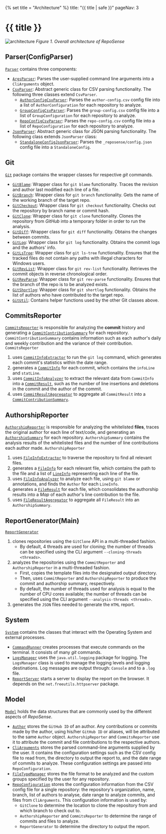 {% set title = "Architecture" %}
<frontmatter>
  title: "{{ title | safe }}"
  pageNav: 3
</frontmatter>

<h1 class="display-4"><md>{{ title }}</md></h1>

 ![architecture](../images/architecture.png)
*Figure 1. Overall architecture of RepoSense*

<!-- ==================================================================================================== -->

## Parser(ConfigParser)

[`Parser`](https://github.com/reposense/RepoSense/blob/master/src/main/java/reposense/parser) contains three components:
 * [`ArgsParser`](https://github.com/reposense/RepoSense/blob/master/src/main/java/reposense/parser/ArgsParser.java): Parses the user-supplied command line arguments into a `CliArguments` object.
 * [`CsvParser`](https://github.com/reposense/RepoSense/blob/master/src/main/java/reposense/parser/CsvParser.java): Abstract generic class for CSV parsing functionality. The following three classes extend `CsvParser`.
   * [`AuthorConfigCsvParser`](https://github.com/reposense/RepoSense/blob/master/src/main/java/reposense/parser/AuthorConfigCsvParser.java): Parses the `author-config.csv` config file into a list of `AuthorConfiguration` for each repository to analyze.
   * [`GroupConfigCsvParser`](https://github.com/reposense/RepoSense/blob/master/src/main/java/reposense/parser/GroupConfigCsvParser.java): Parses the `group-config.csv` config file into a list of `GroupConfiguration` for each repository to analyze.
   * [`RepoConfigCsvParser`](https://github.com/reposense/RepoSense/blob/master/src/main/java/reposense/parser/RepoConfigCsvParser.java): Parses the `repo-config.csv` config file into a list of `RepoConfiguration` for each repository to analyze.
 * [`JsonParser`](https://github.com/reposense/RepoSense/blob/master/src/main/java/reposense/parser/JsonParser.java): Abstract generic class for JSON parsing functionality. The following class extends `JsonParser` class:
   * [`StandaloneConfigJsonParser`](https://github.com/reposense/RepoSense/blob/master/src/main/java/reposense/parser/StandaloneConfigJsonParser.java): Parses the `_reposense/config.json` config file into a `StandaloneConfig`.

<!-- ==================================================================================================== -->

## Git

[`Git`](https://github.com/reposense/RepoSense/blob/master/src/main/java/reposense/git) package contains the wrapper classes for respective *git* commands.
 * [`GitBlame`](https://github.com/reposense/RepoSense/blob/master/src/main/java/reposense/git/GitBlame.java): Wrapper class for `git blame` functionality. Traces the revision and author last modified each line of a file.
 * [`GitBranch`](https://github.com/reposense/RepoSense/blob/master/src/main/java/reposense/git/GitBranch.java): Wrapper class for `git branch` functionality. Gets the name of the working branch of the target repo.
 * [`GitCheckout`](https://github.com/reposense/RepoSense/blob/master/src/main/java/reposense/git/GitCheckout.java): Wrapper class for `git checkout` functionality. Checks out the repository by branch name or commit hash.
 * [`GitClone`](https://github.com/reposense/RepoSense/blob/master/src/main/java/reposense/git/GitClone.java): Wrapper class for `git clone` functionality. Clones the repository from *GitHub* into a temporary folder in order to run the analysis.
 * [`GitDiff`](https://github.com/reposense/RepoSense/blob/master/src/main/java/reposense/git/GitDiff.java): Wrapper class for `git diff` functionality. Obtains the changes between commits.
 * [`GitLog`](https://github.com/reposense/RepoSense/blob/master/src/main/java/reposense/git/GitLog.java): Wrapper class for `git log` functionality. Obtains the commit logs and the authors' info.
 * [`GitLsTree`](https://github.com/reposense/RepoSense/blob/master/src/main/java/reposense/git/GitLsTree.java): Wrapper class for `git ls-tree` functionality. Ensures that the tracked files do not contain any paths with illegal characters for Windows users.
 * [`GitRevList`](https://github.com/reposense/RepoSense/blob/master/src/main/java/reposense/git/GitRevList.java): Wrapper class for `git rev-list` functionality. Retrieves the commit objects in reverse chronological order.
 * [`GitRevParse`](https://github.com/reposense/RepoSense/blob/master/src/main/java/reposense/git/GitRevParse.java): Wrapper class for `git rev-parse` functionality. Ensures that the branch of the repo is to be analyzed exists.
 * [`GitShortlog`](https://github.com/reposense/RepoSense/blob/master/src/main/java/reposense/git/GitShortlog.java): Wrapper class for `git shortlog` functionality. Obtains the list of authors who have contributed to the target repo.
 * [`GitUtil`](https://github.com/reposense/RepoSense/blob/master/src/main/java/reposense/git/GitUtil.java): Contains helper functions used by the other Git classes above.

<!-- ==================================================================================================== -->

## CommitsReporter

[`CommitsReporter`](https://github.com/reposense/RepoSense/blob/master/src/main/java/reposense/commits/CommitsReporter.java) is responsible for analyzing the **commit** history and generating a [`CommitContributionSummary`](https://github.com/reposense/RepoSense/blob/master/src/main/java/reposense/commits/model/CommitContributionSummary.java) for each repository. `CommitContributionSummary` contains information such as each author's daily and weekly contribution and the variance of their contribution. `CommitsReporter`
 1. uses [`CommitInfoExtractor`](https://github.com/reposense/RepoSense/blob/master/src/main/java/reposense/commits/CommitInfoExtractor.java) to run the `git log` command, which generates each commit's statistics within the date range.
 1. generates a [`CommitInfo`](https://github.com/reposense/RepoSense/blob/master/src/main/java/reposense/commits/model/CommitInfo.java) for each commit, which contains the `infoLine` and `statLine`.
 1. uses [`CommitInfoAnalyzer`](https://github.com/reposense/RepoSense/blob/master/src/main/java/reposense/commits/CommitInfoAnalyzer.java) to extract the relevant data from `CommitInfo` into a [`CommitResult`](https://github.com/reposense/RepoSense/blob/master/src/main/java/reposense/commits/model/CommitResult.java), such as the number of line insertions and deletions in the commit and the author of the commit.
 1. uses [`CommitResultAggregator`](https://github.com/reposense/RepoSense/blob/master/src/main/java/reposense/commits/CommitResultAggregator.java) to aggregate all `CommitResult` into a [`CommitContributionSummary`](https://github.com/reposense/RepoSense/blob/master/src/main/java/reposense/commits/model/CommitContributionSummary.java).

<!-- ==================================================================================================== -->

## AuthorshipReporter

[`AuthorshipReporter`](https://github.com/reposense/RepoSense/blob/master/src/main/java/reposense/authorship/AuthorshipReporter.java) is responsible for analyzing the whitelisted **files**, traces the original author for each line of text/code, and generating an [`AuthorshipSummary`](https://github.com/reposense/RepoSense/blob/master/src/main/java/reposense/authorship/model/AuthorshipSummary.java) for each repository. `AuthorshipSummary` contains the analysis results of the whitelisted files and the number of line contributions each author made. `AuthorshipReporter`
 1. uses [`FileInfoExtractor`](https://github.com/reposense/RepoSense/blob/master/src/main/java/reposense/authorship/FileInfoExtractor.java) to traverse the repository to find all relevant files.
 1. generates a [`FileInfo`](https://github.com/reposense/RepoSense/blob/master/src/main/java/reposense/authorship/model/FileInfo.java) for each relevant file, which contains the path to the file and a list of [`LineInfo`](https://github.com/reposense/RepoSense/blob/master/src/main/java/reposense/authorship/model/LineInfo.java) representing each line of the file.
 1. uses [`FileInfoAnalyzer`](https://github.com/reposense/RepoSense/blob/master/src/main/java/reposense/authorship/FileInfoAnalyzer.java) to analyze each file, using `git blame` or annotations, and finds the `Author` for each `LineInfo`.
 1. generates a [`FileResult`](https://github.com/reposense/RepoSense/blob/master/src/main/java/reposense/authorship/model/FileResult.java) for each file, which consolidates the authorship results into a *Map* of each author's line contribution to the file.
 1. uses [`FileResultAggregator`](https://github.com/reposense/RepoSense/blob/master/src/main/java/reposense/authorship/FileResultAggregator.java) to aggregate all `FileResult` into an `AuthorshipSummary`.

<!-- ==================================================================================================== -->

## ReportGenerator(Main)

[`ReportGenerator`](https://github.com/reposense/RepoSense/blob/master/src/main/java/reposense/report/ReportGenerator.java)
 1. clones repositories using the `GitClone` API in a multi-threaded fashion.
    * By default, 4 threads are used for cloning; the number of threads can be specified using the CLI argument `--cloning-threads <threads>`.
 1. analyzes the repositories using the `CommitReporter` and `AuthorshipReporter` in a multi-threaded fashion.
    * First, copies the template files into the designated output directory. 
    * Then, uses `CommitReporter` and `AuthorshipReporter` to produce the commit and authorship summary, respectively.
    * By default, the number of threads used for analysis is equal to the number of CPU cores available; the number of threads can be specified using the CLI argument `--analysis-threads <threads>`. 
 1. generates the `JSON` files needed to generate the `HTML` report.

<!-- ==================================================================================================== -->

## System

[`System`](https://github.com/reposense/RepoSense/blob/master/src/main/java/reposense/system) contains the classes that interact with the Operating System and external processes.
 * [`CommandRunner`](https://github.com/reposense/RepoSense/blob/master/src/main/java/reposense/system/CommandRunner.java) creates processes that execute commands on the terminal. It consists of many *git* commands.
 * [`LogsManager`](https://github.com/reposense/RepoSense/blob/master/src/main/java/reposense/system/LogsManager.java) uses the `java.util.logging` package for logging. The `LogsManager` class is used to manage the logging levels and logging destinations. Log messages are output through: `Console` and to a `.log` file.
 * [`ReportServer`](https://github.com/reposense/RepoSense/blob/master/src/main/java/reposense/system/ReportServer.java) starts a server to display the report on the browser. It depends on the `net.freeutils.httpserver` package.

<!-- ==================================================================================================== -->

## Model

[`Model`](https://github.com/reposense/RepoSense/blob/master/src/main/java/reposense/model) holds the data structures that are commonly used by the different aspects of *RepoSense*.
 * [`Author`](https://github.com/reposense/RepoSense/blob/master/src/main/java/reposense/model/Author.java) stores the `GitHub ID` of an author. Any contributions or commits made by the author, using his/her `GitHub ID` or aliases, will be attributed to the same `Author` object. `AuthorshipReporter` and `CommitsReporter` use it to attribute the commit and file contributions to the respective authors.
 * [`CliArguments`](https://github.com/reposense/RepoSense/blob/master/src/main/java/reposense/model/CliArguments.java) stores the parsed command-line arguments supplied by the user. It contains the configuration settings such as the CSV config file to read from, the directory to output the report to, and the date range of commits to analyze. These configuration settings are passed into `RepoConfiguration`.
 * [`FileTypeManager`](https://github.com/reposense/RepoSense/blob/master/src/main/java/reposense/model/FileTypeManager.java) stores the file format to be analyzed and the custom groups specified by the user for any repository.
 * [`RepoConfiguration`](https://github.com/reposense/RepoSense/blob/master/src/main/java/reposense/model/RepoConfiguration.java) stores the configuration information from the CSV config file for a single repository: the repository's organization, name, branch, list of authors to analyse, date range to analyze commits, and files from `CliArguments`.
 This configuration information is used by:
    - `GitClone` to determine the location to clone the repository from and which branch to check out to.
    - `AuthorshipReporter` and `CommitsReporter` to determine the range of commits and files to analyze.
    - `ReportGenerator` to determine the directory to output the report.
